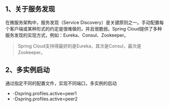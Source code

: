 ## 1、关于服务发现

在微服务架构中，服务发现（Service Discovery）是关键原则之一。手动配置每个客户端或某种形式的约定是很难做的，并且很脆弱。Spring Cloud提供了多种服务发现的实现方式，例如：Eureka、Consul、Zookeeper。

>Spring Cloud支持得最好的是Eureka，其次是Consul，最次是Zookeeper。



## 2、多实例启动
通过指定不同的配置文件，实现不同端口，多实例的启动
- -Dspring.profiles.active=peer1
- -Dspring.profiles.active=peer2
